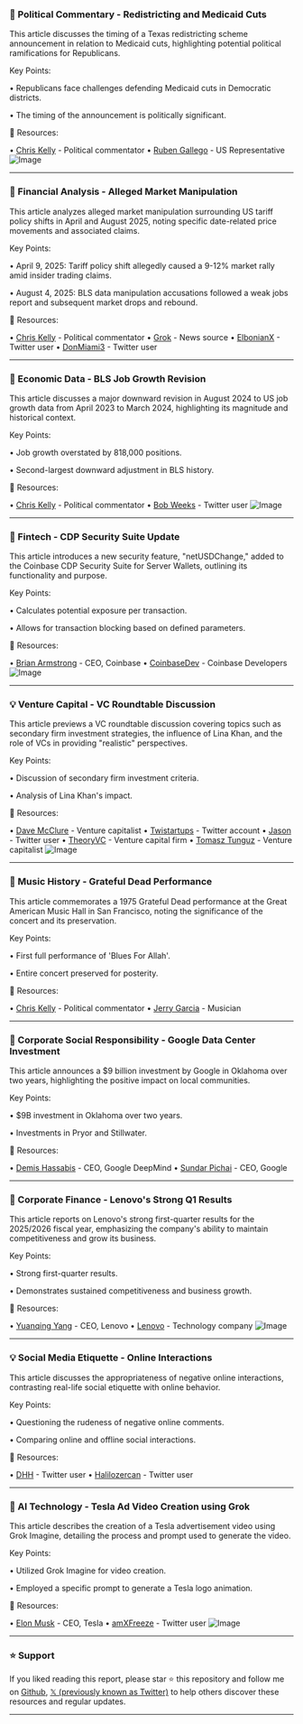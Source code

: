 ### 🤖 Political Commentary - Redistricting and Medicaid Cuts

This article discusses the timing of a Texas redistricting scheme announcement in relation to Medicaid cuts, highlighting potential political ramifications for Republicans.

Key Points:

• Republicans face challenges defending Medicaid cuts in Democratic districts.


• The timing of the announcement is politically significant.



🔗 Resources:

• [Chris Kelly](https://x.com/thatchriskelly) - Political commentator
• [Ruben Gallego](https://x.com/RubenGallego) - US Representative
![Image](https://pbs.twimg.com/amplify_video_thumb/1955799581033422852/img/uRJwDCdfJaWiTWEE.jpg)


---
### 🤖 Financial Analysis - Alleged Market Manipulation

This article analyzes alleged market manipulation surrounding US tariff policy shifts in April and August 2025, noting specific date-related price movements and associated claims.

Key Points:

• April 9, 2025:  Tariff policy shift allegedly caused a 9-12% market rally amid insider trading claims.

• August 4, 2025: BLS data manipulation accusations followed a weak jobs report and subsequent market drops and rebound.


🔗 Resources:

• [Chris Kelly](https://x.com/thatchriskelly) - Political commentator
• [Grok](https://x.com/grok) - News source
• [ElbonianX](https://x.com/ElbonianX) - Twitter user
• [DonMiami3](https://x.com/DonMiami3) - Twitter user


---
### 🤖 Economic Data - BLS Job Growth Revision

This article discusses a major downward revision in August 2024 to US job growth data from April 2023 to March 2024, highlighting its magnitude and historical context.

Key Points:

• Job growth overstated by 818,000 positions.

• Second-largest downward adjustment in BLS history.


🔗 Resources:

• [Chris Kelly](https://x.com/thatchriskelly) - Political commentator
• [Bob Weeks](https://x.com/bob_weeks) - Twitter user
![Image](https://pbs.twimg.com/media/GxgDtVLW0AAt9V3?format=png&name=small)


---
### 🚀 Fintech - CDP Security Suite Update

This article introduces a new security feature, "netUSDChange," added to the Coinbase CDP Security Suite for Server Wallets, outlining its functionality and purpose.

Key Points:

• Calculates potential exposure per transaction.

• Allows for transaction blocking based on defined parameters.


🔗 Resources:

• [Brian Armstrong](https://x.com/brian_armstrong) - CEO, Coinbase
• [CoinbaseDev](https://x.com/CoinbaseDev) - Coinbase Developers
![Image](https://pbs.twimg.com/amplify_video_thumb/1955666552348639233/img/SX-42lBLUa50NWRd.jpg)


---
### 💡 Venture Capital - VC Roundtable Discussion

This article previews a VC roundtable discussion covering topics such as secondary firm investment strategies, the influence of Lina Khan, and the role of VCs in providing "realistic" perspectives.

Key Points:

• Discussion of secondary firm investment criteria.

• Analysis of Lina Khan's impact.


🔗 Resources:

• [Dave McClure](https://x.com/davemcclure) - Venture capitalist
• [Twistartups](https://x.com/twistartups) -  Twitter account
• [Jason](https://x.com/Jason) - Twitter user
• [TheoryVC](https://x.com/TheoryVC) - Venture capital firm
• [Tomasz Tunguz](https://x.com/ttunguz) - Venture capitalist
![Image](https://pbs.twimg.com/amplify_video_thumb/1955780522375847941/img/WW-36Fm-xUrwsOON.jpg)


---
### 🤖 Music History - Grateful Dead Performance

This article commemorates a 1975 Grateful Dead performance at the Great American Music Hall in San Francisco, noting the significance of the concert and its preservation.

Key Points:

• First full performance of 'Blues For Allah'.

• Entire concert preserved for posterity.


🔗 Resources:

• [Chris Kelly](https://x.com/thatchriskelly) - Political commentator
• [Jerry Garcia](https://x.com/jerrygarcia) - Musician


---
### 🤖 Corporate Social Responsibility - Google Data Center Investment

This article announces a $9 billion investment by Google in Oklahoma over two years, highlighting the positive impact on local communities.

Key Points:

• $9B investment in Oklahoma over two years.

• Investments in Pryor and Stillwater.


🔗 Resources:

• [Demis Hassabis](https://x.com/demishassabis) - CEO, Google DeepMind
• [Sundar Pichai](https://x.com/sundarpichai) - CEO, Google


---
### 🤖 Corporate Finance - Lenovo's Strong Q1 Results

This article reports on Lenovo's strong first-quarter results for the 2025/2026 fiscal year, emphasizing the company's ability to maintain competitiveness and grow its business.

Key Points:

• Strong first-quarter results.

• Demonstrates sustained competitiveness and business growth.


🔗 Resources:

• [Yuanqing Yang](https://x.com/YuanqingYang) - CEO, Lenovo
• [Lenovo](https://x.com/Lenovo) - Technology company
![Image](https://pbs.twimg.com/media/GyRSC3YXwAEzbyh?format=jpg&name=small)


---
### 💡 Social Media Etiquette - Online Interactions

This article discusses the appropriateness of negative online interactions, contrasting real-life social etiquette with online behavior.

Key Points:

• Questioning the rudeness of negative online comments.

• Comparing online and offline social interactions.


🔗 Resources:

• [DHH](https://x.com/dhh) - Twitter user
• [Halilozercan](https://x.com/halilozercan) - Twitter user


---
### 🚀 AI Technology - Tesla Ad Video Creation using Grok

This article describes the creation of a Tesla advertisement video using Grok Imagine, detailing the process and prompt used to generate the video.

Key Points:

• Utilized Grok Imagine for video creation.

• Employed a specific prompt to generate a Tesla logo animation.


🔗 Resources:

• [Elon Musk](https://x.com/elonmusk) - CEO, Tesla
• [amXFreeze](https://x.com/amXFreeze) - Twitter user
![Image](https://pbs.twimg.com/amplify_video_thumb/1955739617635807238/img/A_TcFZxpUkFGfdZ-.jpg)


---

### ⭐️ Support

If you liked reading this report, please star ⭐️ this repository and follow me on [Github](https://github.com/Drix10), [𝕏 (previously known as Twitter)](https://x.com/DRIX_10_) to help others discover these resources and regular updates.

---